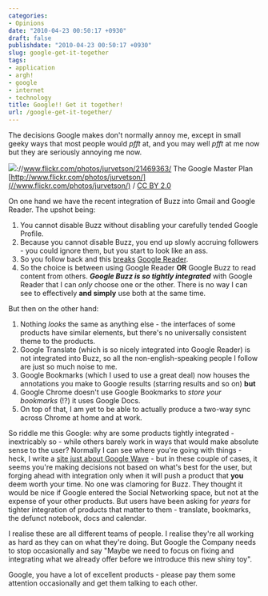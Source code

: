 ```yaml
---
categories:
- Opinions
date: "2010-04-23 00:50:17 +0930"
draft: false
publishdate: "2010-04-23 00:50:17 +0930"
slug: google-get-it-together
tags:
- application
- argh!
- google
- internet
- technology
title: Google!! Get it together!
url: /google-get-it-together/
---
```

The decisions Google makes don't normally annoy me, except in small
geeky ways that most people would *pfft* at, and you may well *pfft* at
me now but they are seriously annoying me now.

![](//farm1.static.flickr.com/16/21469363_639cee8628.jpg)://www.flickr.com/photos/jurvetson/21469363/
<span class="caption"
about="//www.flickr.com/photos/jurvetson/21469363/">The Google Master
Plan
[http://www.flickr.com/photos/jurvetson/](//www.flickr.com/photos/jurvetson/)
/ [CC BY 2.0](//creativecommons.org/licenses/by/2.0/)</span>

On one hand we have the recent integration of Buzz into Gmail and Google
Reader. The upshot being:

1.  You cannot disable Buzz without disabling your carefully tended
    Google Profile.
2.  Because you cannot disable Buzz, you end up slowly accruing
    followers - you could ignore them, but you start to look like
    an ass.
3.  So you follow back and this
    [breaks](http://www.google.com/buzz/nunn.joshua/6uQzLrrCXeu/Well-blast-Seems-subscribing-to-lots-of-people-in)
    [Google
    Reader](http://www.google.com/buzz/nunn.joshua/Zr3in5Rf6us/The-answer-is-yes-they-do-So-my-choice-is-to).
4.  So the choice is between using Google Reader **OR** Google Buzz to
    read content from others. ***Google Buzz is so tightly integrated***
    with Google Reader that I can *only* choose one or the other. There
    is no way I can see to effectively **and simply** use both at the
    same time.

But then on the other hand:

1.  Nothing *looks* the same as anything else - the interfaces of some
    products have similar elements, but there's no universally
    consistent theme to the products.
2.  Google Translate (which is so nicely integrated into Google Reader)
    is not integrated into Buzz, so all the non-english-speaking people
    I follow are just so much noise to me.
3.  Google Bookmarks (which I used to use a great deal) now houses the
    annotations you make to Google results (starring results and so on)
    **but**
4.  Google Chrome doesn't use Google Bookmarks to *store your
    bookmarks* (!?) it uses Google Docs.
5.  On top of that, I am yet to be able to actually produce a two-way
    sync across Chrome at home and at work.

So riddle me this Google: why are some products tightly integrated -
inextricably so - while others barely work in ways that would make
absolute sense to the user? Normally I can see where you're going with
things - heck, I write a [site just about Google
Wave](//the.geekorium.com.au/read/google-wave/) - but in these couple of
cases, it seems you're making decisions not based on what's best for the
user, but forging ahead with integration only when it will push a
product that **you** deem worth your time. No one was clamoring for
Buzz. They thought it would be nice if Google entered the Social
Networking space, but not at the expense of your other products. But
users have been asking for *years* for tighter integration of products
that matter to them - translate, bookmarks, the defunct notebook, docs
and calendar.

I realise these are all different teams of people. I realise they're all
working as hard as they can on what they're doing. But Google the
Company needs to stop occasionally and say "Maybe we need to focus on
fixing and integrating what we already offer before we introduce this
new shiny toy".

Google, you have a lot of excellent products - please pay them some
attention occasionally and get them talking to each other.
